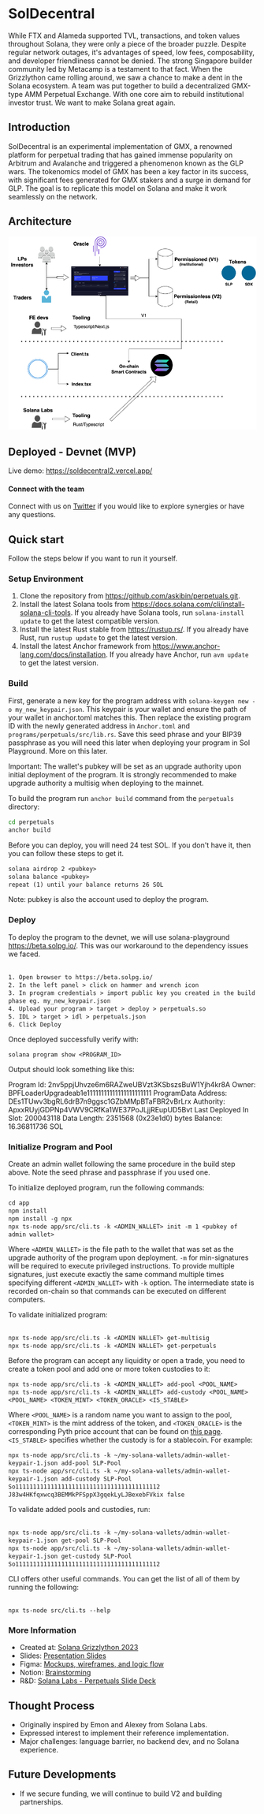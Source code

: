 # SolDecentral

While FTX and Alameda supported TVL, transactions, and token values throughout Solana, they were only a piece of the broader puzzle. Despite regular network outages, it's advantages of speed, low fees, composability, and developer friendliness cannot be denied.
The strong Singapore builder community led by Metacamp is a testament to that fact.
When the Grizzlython came rolling around, we saw a chance to make a dent in the Solana ecosystem. A team was put together to build a decentralized GMX-type AMM Perpetual Exchange. With one core aim to rebuild institutional investor trust. We want to make Solana great again.

## Introduction

SolDecentral is an experimental implementation of GMX, a renowned platform for perpetual trading that has gained immense popularity on Arbitrum and Avalanche and triggered a phenomenon known as the GLP wars. The tokenomics model of GMX has been a key factor in its success, with significant fees generated for GMX stakers and a surge in demand for GLP. The goal is to replicate this model on Solana and make it work seamlessly on the network.

## Architecture

![Architecture Diagram](https://github.com/SolCentralX/FE_Submission/blob/92372db51200cc5f50e227cce90fe0c901512506/Diagrams/SolDecentral_Architecture_V1.png)

## Deployed - Devnet (MVP)

Live demo: https://soldecentral2.vercel.app/

#### Connect with the team

Connect with us on [Twitter](https://twitter.com/soldecentral) if you would like to explore synergies or have any questions.

## Quick start

Follow the steps below if you want to run it yourself.

### Setup Environment

1. Clone the repository from <https://github.com/askibin/perpetuals.git>.
2. Install the latest Solana tools from <https://docs.solana.com/cli/install-solana-cli-tools>. If you already have Solana tools, run `solana-install update` to get the latest compatible version.
3. Install the latest Rust stable from <https://rustup.rs/>. If you already have Rust, run `rustup update` to get the latest version.
4. Install the latest Anchor framework from <https://www.anchor-lang.com/docs/installation>. If you already have Anchor, run `avm update` to get the latest version.

### Build

First, generate a new key for the program address with `solana-keygen new -o my_new_keypair.json`. This keypair is your wallet and ensure the path of your wallet in anchor.toml matches this. Then replace the existing program ID with the newly generated address in `Anchor.toml` and `programs/perpetuals/src/lib.rs`.
Save this seed phrase and your BIP39 passphrase as you will need this later when deploying your program in Sol Playground. More on this later.

Important: The wallet's pubkey will be set as an upgrade authority upon initial deployment of the program. It is strongly recommended to make upgrade authority a multisig when deploying to the mainnet.

To build the program run `anchor build` command from the `perpetuals` directory:

```sh
cd perpetuals
anchor build
```

Before you can deploy, you will need 24 test SOL.
If you don't have it, then you can follow these steps to get it.

```
solana airdrop 2 <pubkey>
solana balance <pubkey>
repeat (1) until your balance returns 26 SOL
```

Note: pubkey is also the account used to deploy the program.

### Deploy

To deploy the program to the devnet, we will use solana-playground <https://beta.solpg.io/>. This was our workaround to the dependency issues we faced.

```

1. Open browser to https://beta.solpg.io/
2. In the left panel > click on hammer and wrench icon
3. In program credentials > import public key you created in the build phase eg. my_new_keypair.json
4. Upload your program > target > deploy > perpetuals.so
5. IDL > target > idl > perpetuals.json
6. Click Deploy

```

Once deployed successfully verify with:

```
solana program show <PROGRAM_ID>
```

Output should look something like this:

Program Id: 2nv5ppjUhvze6m6RAZweUBVzt3KSbszsBuW1Yjh4kr8A
Owner: BPFLoaderUpgradeab1e11111111111111111111111
ProgramData Address: DEs1TUwv3bgRL6drB7n9ggsc1GZbMMpBTaFBR2vBrLrx
Authority: ApxxRUyjGDPNp4VWV9CRfKa1WE37PoJLjjREupUD5Bvt
Last Deployed In Slot: 200043118
Data Length: 2351568 (0x23e1d0) bytes
Balance: 16.36811736 SOL

### Initialize Program and Pool

Create an admin wallet following the same procedure in the build step above. Note the seed phrase and passphrase if you used one.

To initialize deployed program, run the following commands:

```
cd app
npm install
npm install -g npx
npx ts-node app/src/cli.ts -k <ADMIN_WALLET> init -m 1 <pubkey of admin wallet>
```

Where `<ADMIN_WALLET>` is the file path to the wallet that was set as the upgrade authority of the program upon deployment. `-m` for min-signatures will be required to execute privileged instructions. To provide multiple signatures, just execute exactly the same command multiple times specifying different `<ADMIN_WALLET>` with `-k` option. The intermediate state is recorded on-chain so that commands can be executed on different computers.

To validate initialized program:

```

npx ts-node app/src/cli.ts -k <ADMIN WALLET> get-multisig
npx ts-node app/src/cli.ts -k <ADMIN WALLET> get-perpetuals

```

Before the program can accept any liquidity or open a trade, you need to create a token pool and add one or more token custodies to it:

```
npx ts-node app/src/cli.ts -k <ADMIN_WALLET> add-pool <POOL_NAME>
npx ts-node app/src/cli.ts -k <ADMIN_WALLET> add-custody <POOL_NAME>
<POOL_NAME> <TOKEN_MINT> <TOKEN_ORACLE> <IS_STABLE>
```

Where `<POOL_NAME>` is a random name you want to assign to the pool, `<TOKEN_MINT>` is the mint address of the token, and `<TOKEN_ORACLE>` is the corresponding Pyth price account that can be found on [this page](https://pyth.network/price-feeds?cluster=devnet). `<IS_STABLE>` specifies whether the custody is for a stablecoin. For example:

```
npx ts-node app/src/cli.ts -k ~/my-solana-wallets/admin-wallet-keypair-1.json add-pool SLP-Pool
npx ts-node app/src/cli.ts -k ~/my-solana-wallets/admin-wallet-keypair-1.json add-custody SLP-Pool So11111111111111111111111111111111111111112 J83w4HKfqxwcq3BEMMkPFSppX3gqekLyLJBexebFVkix false
```

To validate added pools and custodies, run:

```

npx ts-node app/src/cli.ts -k ~/my-solana-wallets/admin-wallet-keypair-1.json get-pool SLP-Pool
npx ts-node app/src/cli.ts -k ~/my-solana-wallets/admin-wallet-keypair-1.json get-custody SLP-Pool So11111111111111111111111111111111111111112

```

CLI offers other useful commands. You can get the list of all of them by running the following:

```

npx ts-node src/cli.ts --help

```

### More Information

- Created at: [Solana Grizzlython 2023](https://solana.com/grizzlython?mc_cid=f820b942d4&mc_eid=bc6c6929ba)
- Slides: [Presentation Slides](https://drive.google.com/file/d/1BaWY_1SD6rD8KL16gu7Po-y9ZeqcSbsF/view?usp=sharing)
- Figma: [Mockups, wireframes, and logic flow](https://www.figma.com/file/Op99MX4zSwSv0NICAxkCoO/UI-Design-Mocks?node-id=0%3A1&t=j0pbR7rPkCjcyuA7-0)
- Notion: [Brainstorming](https://www.notion.so/solcentralx/Product-Requirement-Document-PRD-8b7f0a876a244e2384991c55257b0a54)
- R&D: [Solana Labs - Perpetuals Slide Deck](https://drive.google.com/file/u/4/d/1uXNaQybmCL4tv2wYyDvl2vgLBCFeaJbj/view?usp=sharing)

## Thought Process

- Originally inspired by Emon and Alexey from Solana Labs.
- Expressed interest to implement their reference implementation.
- Major challenges: language barrier, no backend dev, and no Solana experience.

## Future Developments

- If we secure funding, we will continue to build V2 and building partnerships.
